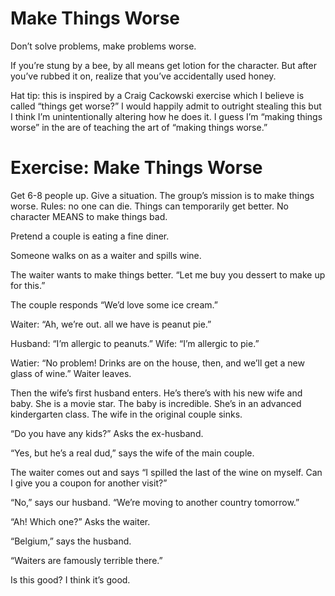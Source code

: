 # Make Things Worse

Don’t solve problems, make problems worse.

If you’re stung by a bee, by all means get lotion for the character. But after you’ve rubbed it on, realize that you’ve accidentally used honey.

Hat tip: this is inspired by a Craig Cackowski exercise which I believe is called “things get worse?” I would happily admit to outright stealing this but I think I’m unintentionally altering how he does it. I guess I’m “making things worse” in the are of teaching the art of “making things worse.”
# Exercise: Make Things Worse

Get 6-8 people up. Give a situation. The group’s mission is to make things worse. Rules: no one can die. Things can temporarily get better. No character MEANS to make things bad.

Pretend a couple is eating a fine diner.

Someone walks on as a waiter and spills wine.

The waiter wants to make things better. “Let me buy you dessert to make up for this.”

The couple responds “We’d love some ice cream.”

Waiter: “Ah, we’re out. all we have is peanut pie.”

Husband: “I’m allergic to peanuts.” Wife: “I’m allergic to pie.”

Watier: “No problem! Drinks are on the house, then, and we’ll get a new glass of wine.” Waiter leaves.

Then the wife’s first husband enters. He’s there’s with his new wife and baby. She is a movie star. The baby is incredible. She’s in an advanced kindergarten class. The wife in the original couple sinks.

“Do you have any kids?” Asks the ex-husband.

“Yes, but he’s a real dud,” says the wife of the main couple.

The waiter comes out and says “I spilled the last of the wine on myself. Can I give you a coupon for another visit?”

“No,” says our husband. “We’re moving to another country tomorrow.”

“Ah! Which one?” Asks the waiter.

“Belgium,” says the husband.

“Waiters are famously terrible there.”

Is this good? I think it’s good.
